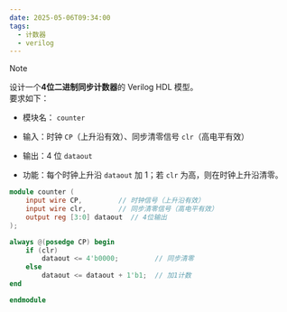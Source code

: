 ```yaml
---
date: 2025-05-06T09:34:00
tags:
  - 计数器
  - verilog
---
```


> [!NOTE]
> 
> 设计一个**4位二进制同步计数器**的 Verilog HDL 模型。  
> 要求如下：
> 
> - 模块名： `counter`
>     
> - 输入：时钟 `CP`（上升沿有效）、同步清零信号 `clr`（高电平有效）
>     
> - 输出：4 位 `dataout`
>     
> - 功能：每个时钟上升沿 `dataout` 加 1；若 `clr` 为高，则在时钟上升沿清零。
>     

```verilog
module counter (
    input wire CP,         // 时钟信号（上升沿有效）
    input wire clr,        // 同步清零信号（高电平有效）
    output reg [3:0] dataout  // 4位输出
);

always @(posedge CP) begin
    if (clr)
        dataout <= 4'b0000;         // 同步清零
    else
        dataout <= dataout + 1'b1;  // 加1计数
end

endmodule
```

